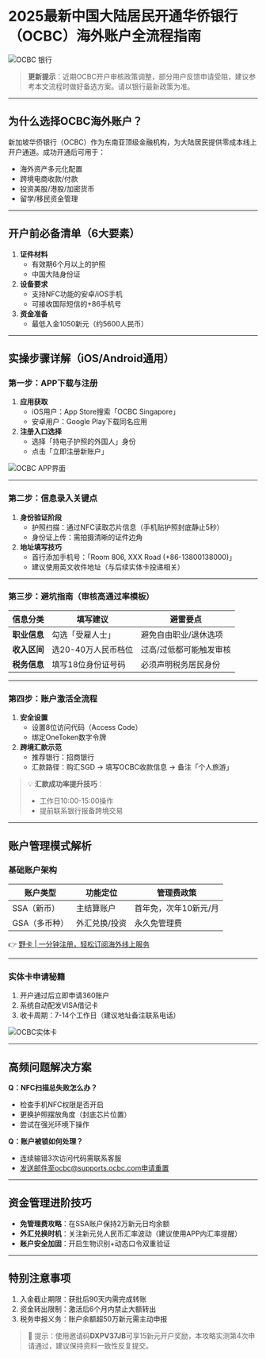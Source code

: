 # 2025最新中国大陆居民开通华侨银行（OCBC）海外账户全流程指南

![OCBC 银行](https://images.unsplash.com/photo-1671469899061-2576871284d3?q=80&w=1420&auto=format&fit=crop)

> **更新提示**：近期OCBC开户审核政策调整，部分用户反馈申请受阻，建议参考本文流程时做好备选方案。请以银行最新政策为准。

---

## 为什么选择OCBC海外账户？
新加坡华侨银行（OCBC）作为东南亚顶级金融机构，为大陆居民提供零成本线上开户通道。成功开通后可用于：
- 海外资产多元化配置
- 跨境电商收款/付款
- 投资美股/港股/加密货币
- 留学/移民资金管理

---

## 开户前必备清单（6大要素）
1. **证件材料**  
   - 有效期6个月以上的护照
   - 中国大陆身份证
2. **设备要求**  
   - 支持NFC功能的安卓/iOS手机
   - 可接收国际短信的+86手机号
3. **资金准备**  
   - 最低入金1050新元（约5600人民币）

---

## 实操步骤详解（iOS/Android通用）

### 第一步：APP下载与注册
1. **应用获取**  
   - iOS用户：App Store搜索「OCBC Singapore」
   - 安卓用户：Google Play下载同名应用
2. **注册入口选择**  
   - 选择「持电子护照的外国人」身份
   - 点击「立即注册新账户」

![OCBC APP界面](https://bbtdd.com/wp-content/uploads/img/6393120875.webp)

---

### 第二步：信息录入关键点
1. **身份验证阶段**
   - 护照扫描：通过NFC读取芯片信息（手机贴护照封底静止5秒）
   - 身份证上传：需拍摄清晰的证件边角
2. **地址填写技巧**
   - 首行添加手机号：「Room 806, XXX Road (+86-13800138000)」
   - 建议使用英文收件地址（与后续实体卡投递相关）

---

### 第三步：避坑指南（审核高通过率模板）
| 信息分类   | 填写建议                  | 避雷要点                  |
|------------|---------------------------|---------------------------|
| **职业信息** | 勾选「受雇人士」          | 避免自由职业/退休选项     |
| **收入区间** | 选20-40万人民币档位      | 过高/过低都可能触发审核   |
| **税务信息** | 填写18位身份证号码        | 必须声明税务居民身份      |

---

### 第四步：账户激活全流程
1. **安全设置**  
   - 设置8位访问代码（Access Code）
   - 绑定OneToken数字令牌
2. **跨境汇款示范**  
   - 推荐银行：招商银行
   - 汇款路径：购汇SGD → 填写OCBC收款信息 → 备注「个人旅游」

> 💡 **汇款成功率提升技巧**：  
> - 工作日10:00-15:00操作  
> - 提前联系银行报备跨境交易

---

## 账户管理模式解析
### 基础账户架构
| 账户类型       | 功能定位                | 管理费政策              |
|----------------|-------------------------|-------------------------|
| SSA（新币）    | 主结算账户              | 首年免，次年10新元/月   |
| GSA（多币种）  | 外汇兑换/投资           | 永久免管理费            |

👉 [野卡 | 一分钟注册，轻松订阅海外线上服务](https://bbtdd.com/yeka)

---

### 实体卡申请秘籍
1. 开户通过后立即申请360账户
2. 系统自动配发VISA借记卡
3. 收卡周期：7-14个工作日（建议地址备注联系电话）

![OCBC实体卡](https://bbtdd.com/wp-content/uploads/img/90305581961.webp)

---

## 高频问题解决方案
**Q：NFC扫描总失败怎么办？**  
- 检查手机NFC权限是否开启
- 更换护照摆放角度（封底芯片位置）
- 尝试在强光环境下操作

**Q：账户被锁如何处理？**  
- 连续输错3次访问代码需联系客服
- 发送邮件至ocbc@supports.ocbc.com申请重置

---

## 资金管理进阶技巧
- **免管理费攻略**：在SSA账户保持2万新元日均余额
- **外汇兑换时机**：关注新元兑人民币汇率波动（建议使用APP内汇率提醒）
- **账户安全加固**：开启生物识别+动态口令双重验证

---

## 特别注意事项
1. 入金截止期限：获批后90天内需完成转账
2. 资金转出限制：激活后6个月内禁止大额转出
3. 税务申报义务：账户余额超50万新元需主动申报

> 📌 提示：使用邀请码**DXPV37JB**可享15新元开户奖励，本攻略实测第4次申请通过，建议保持资料一致性反复提交。